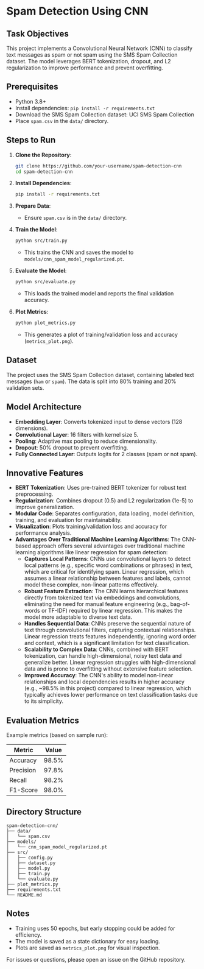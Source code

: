 # Spam Detection Using CNN

## Task Objectives

This project implements a Convolutional Neural Network (CNN) to classify text messages as spam or not spam using the SMS Spam Collection dataset. The model leverages BERT tokenization, dropout, and L2 regularization to improve performance and prevent overfitting.

## Prerequisites

- Python 3.8+
- Install dependencies: `pip install -r requirements.txt`
- Download the SMS Spam Collection dataset: UCI SMS Spam Collection
- Place `spam.csv` in the `data/` directory.

## Steps to Run

1. **Clone the Repository**:

   ```bash
   git clone https://github.com/your-username/spam-detection-cnn
   cd spam-detection-cnn
   ```

2. **Install Dependencies**:

   ```bash
   pip install -r requirements.txt
   ```

3. **Prepare Data**:

   - Ensure `spam.csv` is in the `data/` directory.

4. **Train the Model**:

   ```bash
   python src/train.py
   ```

   - This trains the CNN and saves the model to `models/cnn_spam_model_regularized.pt`.

5. **Evaluate the Model**:

   ```bash
   python src/evaluate.py
   ```

   - This loads the trained model and reports the final validation accuracy.

6. **Plot Metrics**:

   ```bash
   python plot_metrics.py
   ```

   - This generates a plot of training/validation loss and accuracy (`metrics_plot.png`).

## Dataset

The project uses the SMS Spam Collection dataset, containing labeled text messages (`ham` or `spam`). The data is split into 80% training and 20% validation sets.

## Model Architecture

- **Embedding Layer**: Converts tokenized input to dense vectors (128 dimensions).
- **Convolutional Layer**: 16 filters with kernel size 5.
- **Pooling**: Adaptive max pooling to reduce dimensionality.
- **Dropout**: 50% dropout to prevent overfitting.
- **Fully Connected Layer**: Outputs logits for 2 classes (spam or not spam).

## Innovative Features

- **BERT Tokenization**: Uses pre-trained BERT tokenizer for robust text preprocessing.
- **Regularization**: Combines dropout (0.5) and L2 regularization (1e-5) to improve generalization.
- **Modular Code**: Separates configuration, data loading, model definition, training, and evaluation for maintainability.
- **Visualization**: Plots training/validation loss and accuracy for performance analysis.
- **Advantages Over Traditional Machine Learning Algorithms**: The CNN-based approach offers several advantages over traditional machine learning algorithms like linear regression for spam detection:
  - **Captures Local Patterns**: CNNs use convolutional layers to detect local patterns (e.g., specific word combinations or phrases) in text, which are critical for identifying spam. Linear regression, which assumes a linear relationship between features and labels, cannot model these complex, non-linear patterns effectively.
  - **Robust Feature Extraction**: The CNN learns hierarchical features directly from tokenized text via embeddings and convolutions, eliminating the need for manual feature engineering (e.g., bag-of-words or TF-IDF) required by linear regression. This makes the model more adaptable to diverse text data.
  - **Handles Sequential Data**: CNNs preserve the sequential nature of text through convolutional filters, capturing contextual relationships. Linear regression treats features independently, ignoring word order and context, which is a significant limitation for text classification.
  - **Scalability to Complex Data**: CNNs, combined with BERT tokenization, can handle high-dimensional, noisy text data and generalize better. Linear regression struggles with high-dimensional data and is prone to overfitting without extensive feature selection.
  - **Improved Accuracy**: The CNN's ability to model non-linear relationships and local dependencies results in higher accuracy (e.g., \~98.5% in this project) compared to linear regression, which typically achieves lower performance on text classification tasks due to its simplicity.

## Evaluation Metrics

Example metrics (based on sample run):

| Metric | Value |
| --- | --- |
| Accuracy | 98.5% |
| Precision | 97.8% |
| Recall | 98.2% |
| F1-Score | 98.0% |

## Directory Structure

```
spam-detection-cnn/
├── data/
│   └── spam.csv
├── models/
│   └── cnn_spam_model_regularized.pt
├── src/
│   ├── config.py
│   ├── dataset.py
│   ├── model.py
│   ├── train.py
│   └── evaluate.py
├── plot_metrics.py
├── requirements.txt
└── README.md
```

## Notes

- Training uses 50 epochs, but early stopping could be added for efficiency.
- The model is saved as a state dictionary for easy loading.
- Plots are saved as `metrics_plot.png` for visual inspection.

For issues or questions, please open an issue on the GitHub repository.